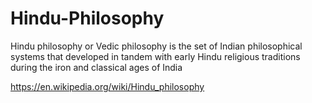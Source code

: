 # Hindu-Philosophy
Hindu philosophy or Vedic philosophy is the set of Indian philosophical systems that developed in tandem with early Hindu religious traditions during the iron and classical ages of India



https://en.wikipedia.org/wiki/Hindu_philosophy
